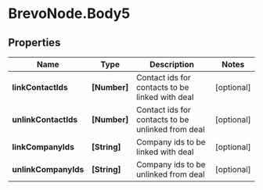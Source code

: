 # BrevoNode.Body5

## Properties
Name | Type | Description | Notes
------------ | ------------- | ------------- | -------------
**linkContactIds** | **[Number]** | Contact ids for contacts to be linked with deal | [optional] 
**unlinkContactIds** | **[Number]** | Contact ids for contacts to be unlinked from deal | [optional] 
**linkCompanyIds** | **[String]** | Company ids to be linked with deal | [optional] 
**unlinkCompanyIds** | **[String]** | Company ids to be unlinked from deal | [optional] 


